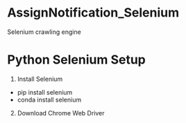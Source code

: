 # AssignNotification_Selenium
Selenium crawling engine
# Python Selenium Setup
1) Install Selenium
 - pip install selenium
 - conda install selenium
2) Download Chrome Web Driver
